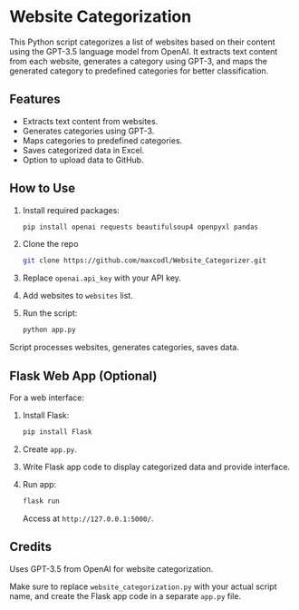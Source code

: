 # Website Categorization

This Python script categorizes a list of websites based on their content using the GPT-3.5 language model from OpenAI. It extracts text content from each website, generates a category using GPT-3, and maps the generated category to predefined categories for better classification.

## Features

- Extracts text content from websites.
- Generates categories using GPT-3.
- Maps categories to predefined categories.
- Saves categorized data in Excel.
- Option to upload data to GitHub.

## How to Use

1. Install required packages:

   ```bash
   pip install openai requests beautifulsoup4 openpyxl pandas
   ```

2. Clone the repo

   ```bash
   git clone https://github.com/maxcodl/Website_Categorizer.git
   ```

6. Replace `openai.api_key` with your API key.

7. Add websites to `websites` list.

8. Run the script:

   ```bash
   python app.py
   ```

Script processes websites, generates categories, saves data.


## Flask Web App (Optional)

For a web interface:

1. Install Flask:

   ```bash
   pip install Flask
   ```

2. Create `app.py`.

3. Write Flask app code to display categorized data and provide interface.

4. Run app:

   ```bash
   flask run
   ```

   Access at `http://127.0.0.1:5000/`.

## Credits

Uses GPT-3.5 from OpenAI for website categorization.

Make sure to replace `website_categorization.py` with your actual script name, and create the Flask app code in a separate `app.py` file.
